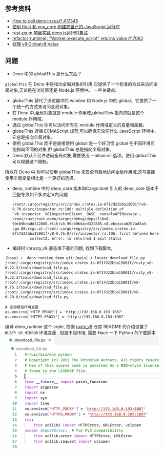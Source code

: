 ## 参考资料

- [How to call deno in rust? #17345](https://github.com/denoland/deno/discussions/17345)
- [使用 Rust 和 eno_core 创建您自己的 JavaScript 运行时](https://zenn.dev/k41531/articles/3896b8d496ebe0)
- [rust axum 项目实践 deno js运行时集成](https://blog.csdn.net/qq_15935157/article/details/124332463)
- [refactor(runtime): "Worker::execute_script" returns value #17092](https://github.com/denoland/deno/pull/17092)
- [处理 v8:Global<v8:Value>](https://github.com/denoland/deno/discussions/12635)

## 问题

- Deno 中的 globalThis 是什么东西？

`globalThis` 在 Deno 中是指向全局对象的引用,它提供了一个标准的方式来访问全局对象,无论是在浏览器还是 Node.js 环境中。
一些关键点:
- globalThis 替代了浏览器中的 window 和 Node.js 中的 global。它提供了一个统一的方式来访问全局对象。
- 在 Deno 中,全局对象就是 module 作用域,globalThis 指向的就是这个 module 作用域。
- 通过 globalThis 你可以访问所有在 module 作用域定义的变量和函数。
- globalThis 遵循 ECMAScript 规范,可以确保无论在什么 JavaScript 环境中,它总是指向全局对象。
- 使用 globalThis 而不是直接使用 global 是一个好习惯,global 在不同环境可能指向不同的对象,但 globalThis 总是指向全局对象。
- Deno 默认不允许访问全局对象,需要使用 --allow-all 选项。使用 globalThis 可以规避这个限制。

所以在 Deno 中,你可以使用 globalThis 来安全可靠地访问全局作用域,这与直接使用全局变量相比是一个更好的选择。

- deno_runtime 中的 deno_core 版本和Cargo.toml 引入的 deno_core 版本不匹配导致如下多次定义的问题

    ```
    /root/.cargo/registry/src/index.crates.io-6f17d22bba15001f/v8-0.78.0/src/inspector.rs:196: multiple definition of `v8_inspector__V8InspectorClient__BASE__consoleAPIMessage'; /root/rust/rust-demo/target/debug/deps/libv8-99cb9bdadd322885.rlib(v8-99cb9bdadd322885.v8.ebceacab2b7ad3ad-cgu.08.rcgu.o):/root/.cargo/registry/src/index.crates.io-6f17d22bba15001f/v8-0.76.0/src/inspector.rs:196: first defined here
            collect2: error: ld returned 1 exit status
    ```

- 编译时 librusty_v8 静态库下载的问题, 找到下载脚本, 

```
(base) ➜  deno_runtime_demo git:(main) ✗ locate download_file.py
/root/.cargo/registry/src/index.crates.io-6f17d22bba15001f/rusty_v8-0.22.3/tools/download_file.py
/root/.cargo/registry/src/index.crates.io-6f17d22bba15001f/rusty_v8-0.32.1/tools/download_file.py
/root/.cargo/registry/src/index.crates.io-6f17d22bba15001f/v8-0.75.1/tools/download_file.py
/root/.cargo/registry/src/index.crates.io-6f17d22bba15001f/v8-0.78.0/tools/download_file.py

# 全部增加环境变量
os.environ['HTTP_PROXY'] = 'http://192.168.0.103:1087'
os.environ['HTTPS_PROXY'] = 'http://192.168.0.103:1087'
```

编译 deno_runtime 这个 crate, 依据 [rusty_v8](https://github.com/denoland/rusty_v8) 仓库 README 的介绍设置了 `RUSTY_V8_MIRROR` 环境变量
, 但是不起作用, 需要 Hack 一下 Python 的下载脚本
![编译时静态库下载代理设置](./python-proxy.png)


